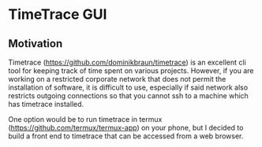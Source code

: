 # TimeTrace GUI
## Motivation
Timetrace (https://github.com/dominikbraun/timetrace) is an excellent cli tool for keeping track of time spent on various projects. However, if you are working on a restricted corporate network that does not permit the installation of software, it is difficult to use, especially if said network also restricts outgoing connections so that you cannot ssh to a machine which has timetrace installed.

One option would be to run timetrace in termux (https://github.com/termux/termux-app) on your phone, but I decided to build a front end to timetrace that can be accessed from a web browser.

